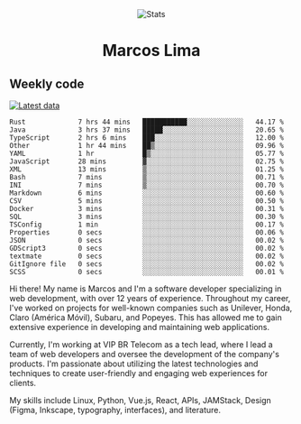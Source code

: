 <div align="center">
  <img src="https://user-images.githubusercontent.com/958723/207206099-04913a11-e77d-4b52-a9d3-5d702839508b.png" alt="Stats" />
  <h1>Marcos Lima</h1>
</div>

## Weekly code

[![Latest data](https://github.com/skvggor/skvggor/actions/workflows/main.yml/badge.svg)](https://github.com/skvggor/skvggor/actions/workflows/main.yml)

<!--START_SECTION:waka-->

```text
Rust             7 hrs 44 mins   ███████████░░░░░░░░░░░░░░   44.17 %
Java             3 hrs 37 mins   █████░░░░░░░░░░░░░░░░░░░░   20.65 %
TypeScript       2 hrs 6 mins    ███░░░░░░░░░░░░░░░░░░░░░░   12.00 %
Other            1 hr 44 mins    ██▒░░░░░░░░░░░░░░░░░░░░░░   09.96 %
YAML             1 hr            █▒░░░░░░░░░░░░░░░░░░░░░░░   05.77 %
JavaScript       28 mins         ▓░░░░░░░░░░░░░░░░░░░░░░░░   02.75 %
XML              13 mins         ▒░░░░░░░░░░░░░░░░░░░░░░░░   01.25 %
Bash             7 mins          ▒░░░░░░░░░░░░░░░░░░░░░░░░   00.71 %
INI              7 mins          ▒░░░░░░░░░░░░░░░░░░░░░░░░   00.70 %
Markdown         6 mins          ░░░░░░░░░░░░░░░░░░░░░░░░░   00.60 %
CSV              5 mins          ░░░░░░░░░░░░░░░░░░░░░░░░░   00.50 %
Docker           3 mins          ░░░░░░░░░░░░░░░░░░░░░░░░░   00.31 %
SQL              3 mins          ░░░░░░░░░░░░░░░░░░░░░░░░░   00.30 %
TSConfig         1 min           ░░░░░░░░░░░░░░░░░░░░░░░░░   00.17 %
Properties       0 secs          ░░░░░░░░░░░░░░░░░░░░░░░░░   00.06 %
JSON             0 secs          ░░░░░░░░░░░░░░░░░░░░░░░░░   00.02 %
GDScript3        0 secs          ░░░░░░░░░░░░░░░░░░░░░░░░░   00.02 %
textmate         0 secs          ░░░░░░░░░░░░░░░░░░░░░░░░░   00.02 %
GitIgnore file   0 secs          ░░░░░░░░░░░░░░░░░░░░░░░░░   00.02 %
SCSS             0 secs          ░░░░░░░░░░░░░░░░░░░░░░░░░   00.01 %
```

<!--END_SECTION:waka-->

  <p>Hi there! My name is Marcos and I'm a software developer specializing in web development, with over 12 years of experience. Throughout my career, I've worked on projects for well-known companies such as Unilever, Honda, Claro (América Móvil), Subaru, and Popeyes. This has allowed me to gain extensive experience in developing and maintaining web applications.</p>
  
  <p>Currently, I'm working at VIP BR Telecom as a tech lead, where I lead a team of web developers and oversee the development of the company's products. I'm passionate about utilizing the latest technologies and techniques to create user-friendly and engaging web experiences for clients.</p>
  
  <p>My skills include Linux, Python, Vue.js, React, APIs, JAMStack, Design (Figma, Inkscape, typography, interfaces), and literature.</p>
<!-- </details> -->

<!-- <div align="center">
  <h2>🤖 Recent Code Activity</h2>
  <img width="500" src="https://github-readme-stats.vercel.app/api/wakatime?username=skvggor&hide_title=true&layout=compact&theme=transparent" alt="Wakatime Stats" />
</div>

<br>

<div align="center">
  <h2>📈 GitHub Stats</h2>
  <img width="500" src="https://github-readme-stats.vercel.app/api?username=skvggor&show_icons=true&theme=transparent&hide_title=true&count_private=true" alt="GitHub Stats" />
</div>
 -->

